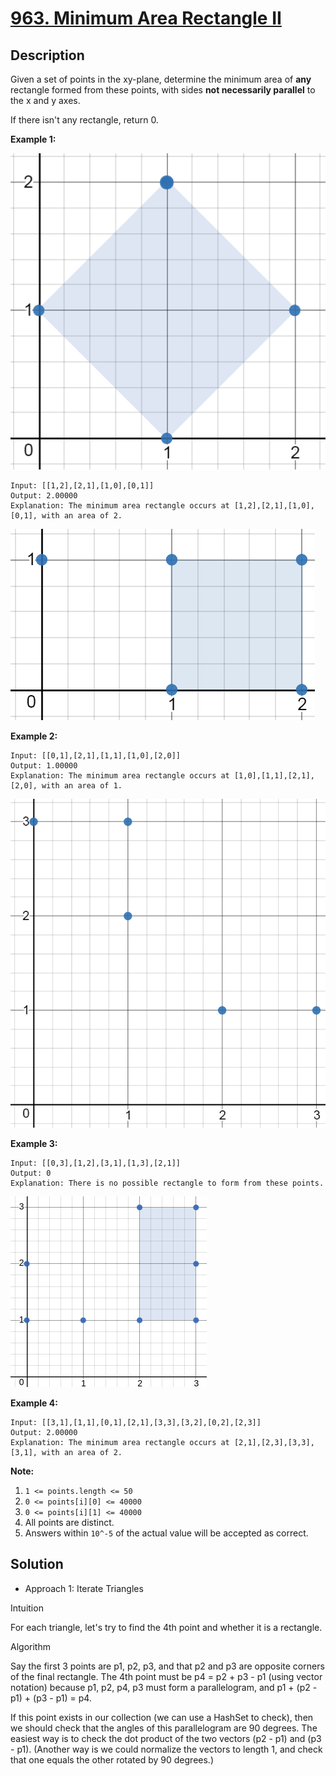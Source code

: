# [963. Minimum Area Rectangle II](https://leetcode.com/problems/valid-triangle-number/description/)

## Description

Given a set of points in the xy-plane, determine the minimum area of **any** rectangle formed from these points, with sides **not necessarily parallel** to the x and y axes.

If there isn't any rectangle, return 0.

**Example 1:**  

![](res/1.png)

```
Input: [[1,2],[2,1],[1,0],[0,1]]
Output: 2.00000
Explanation: The minimum area rectangle occurs at [1,2],[2,1],[1,0],[0,1], with an area of 2.
```

![](res/2.png)

**Example 2:**  

```
Input: [[0,1],[2,1],[1,1],[1,0],[2,0]]
Output: 1.00000
Explanation: The minimum area rectangle occurs at [1,0],[1,1],[2,1],[2,0], with an area of 1.
```   

![](res/3.png)

**Example 3:**  

```
Input: [[0,3],[1,2],[3,1],[1,3],[2,1]]
Output: 0
Explanation: There is no possible rectangle to form from these points.
```   

![](res/4.png)

**Example 4:**  

```
Input: [[3,1],[1,1],[0,1],[2,1],[3,3],[3,2],[0,2],[2,3]]
Output: 2.00000
Explanation: The minimum area rectangle occurs at [2,1],[2,3],[3,3],[3,1], with an area of 2.
```   

**Note:**
1. `1 <= points.length <= 50`
2. `0 <= points[i][0] <= 40000`
3. `0 <= points[i][1] <= 40000`
4. All points are distinct.
5. Answers within `10^-5` of the actual value will be accepted as correct.


## Solution

* Approach 1: Iterate Triangles

Intuition

For each triangle, let's try to find the 4th point and whether it is a rectangle.

Algorithm

Say the first 3 points are p1, p2, p3, and that p2 and p3 are opposite corners of the final rectangle. The 4th point must be p4 = p2 + p3 - p1 (using vector notation) because p1, p2, p4, p3 must form a parallelogram, and p1 + (p2 - p1) + (p3 - p1) = p4.

If this point exists in our collection (we can use a HashSet to check), then we should check that the angles of this parallelogram are 90 degrees. The easiest way is to check the dot product of the two vectors (p2 - p1) and (p3 - p1). (Another way is we could normalize the vectors to length 1, and check that one equals the other rotated by 90 degrees.)
